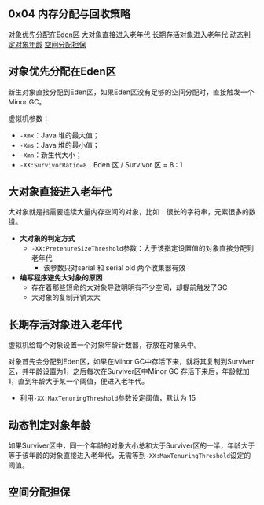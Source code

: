
## 0x04 内存分配与回收策略

[对象优先分配在Eden区](#对象优先分配在Eden区)
[大对象直接进入老年代](#大对象直接进入老年代)
[长期存活对象进入老年代](#长期存活对象进入老年代)
[动态判定对象年龄](#动态判定对象年龄)
[空间分配担保](#空间分配担保)

## 对象优先分配在Eden区

新生对象直接分配到Eden区，如果Eden区没有足够的空间分配时，直接触发一个Minor GC。

虚拟机参数：

- `-Xmx`：Java 堆的最大值；
- `-Xms`：Java 堆的最小值；
- `-Xmn`：新生代大小；
- `-XX:SurvivorRatio=8`：Eden 区 / Survivor 区 = 8 : 1

## 大对象直接进入老年代

大对象就是指需要连续大量内存空间的对象，比如：很长的字符串，元素很多的数组。

- **大对象的判定方式**
    - `-XX:PretenureSizeThreshold`参数：大于该指定设置值的对象直接分配到老年代
        - 该参数只对serial 和 serial old 两个收集器有效 
- **编写程序避免大对象的原因**
    - 存在着那些短命的大对象导致明明有不少空间，却提前触发了GC
    - 大对象的复制开销太大

## 长期存活对象进入老年代

虚拟机给每个对象设置一个对象年龄计数器，存放在对象头中。

对象首先会分配到Eden区，如果在Minor GC中存活下来，就将其复制到Surviver区，并年龄设置为1，之后每次在Surviver区中Minor GC 存活下来后，年龄就加1，直到年龄大于某一个阈值，便进入老年代。

- 利用`-XX:MaxTenuringThreshold`参数设定阈值，默认为 15

## 动态判定对象年龄

如果Surviver区中，同一个年龄的对象大小总和大于Surviver区的一半，年龄大于等于该年龄的对象直接进入老年代，无需等到`-XX:MaxTenuringThreshold`设定的阈值。

## 空间分配担保
